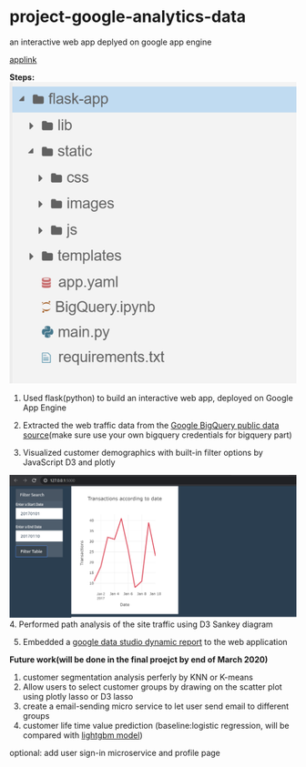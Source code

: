 # project-google-analytics-data

an interactive web app deplyed on google app engine

[applink](http://analyticsproject2020-03-27.appspot.com/)



**Steps:**
![appengine](/image/appengine.PNG)

1. Used flask(python) to build an interactive web app,  deployed on Google App Engine


2. Extracted the web traffic data from the [Google BigQuery public data source](https://console.cloud.google.com/marketplace/details/obfuscated-ga360-data/obfuscated-ga360-data?filter=solution-type:dataset&q=Store&id=45f150ac-81d3-4796-9abf-d7a4f98eb4c6)(make sure use your own bigquery credentials for bigquery part)

3. Visualized customer demographics with built-in filter options by JavaScript D3 and plotly

![filter button](/image/Capture.PNG)
4. Performed path analysis of the site traffic using D3 Sankey diagram

5. Embedded a [google data studio dynamic report](https://datastudio.google.com/reporting/14d3bf0f-3b40-4a1c-b38f-f2aae0710b7f) to the web application 


**Future work(will be done in the final proejct by end of March 2020)**
1. customer segmentation analysis perferly by KNN or K-means
2. Allow users to select customer groups by drawing on the scatter plot using plotly lasso or D3 lasso
3. create a email-sending micro service to let user send email to different groups
4. customer life time value prediction (baseline:logistic regression, will be compared with [lightgbm model](https://github.com/chaochaoachao/project-google-analytics-data/blob/master/BigQuery.ipynb))

optional: add user sign-in microservice and profile page

